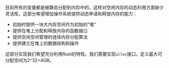 目前所有的变量都是被静态分配到内存中的，这样对空闲内存的动态利用方面缺少灵活性，这部分希望增加操作系统提供动态申请和释放内存的能力：
- 初始时提供一块大内存空间作为初始的”堆“
- 提供在堆上分配和释放内存的函数接口
- 提供空闲空间管理的连续内存分配算法
- 提供建立在堆上的数据结构和操作

这部分实现我们希望充分利用Rust的特性。我们需要实现`alloc`接口。定义最大可分配空间为2^32=4GB。